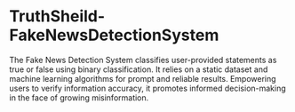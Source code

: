 # TruthSheild-FakeNewsDetectionSystem
The Fake News Detection System classifies user-provided statements as true or false using binary classification. It relies on a static dataset and machine learning algorithms for prompt and reliable results. Empowering users to verify information accuracy, it promotes informed decision-making in the face of growing misinformation.
